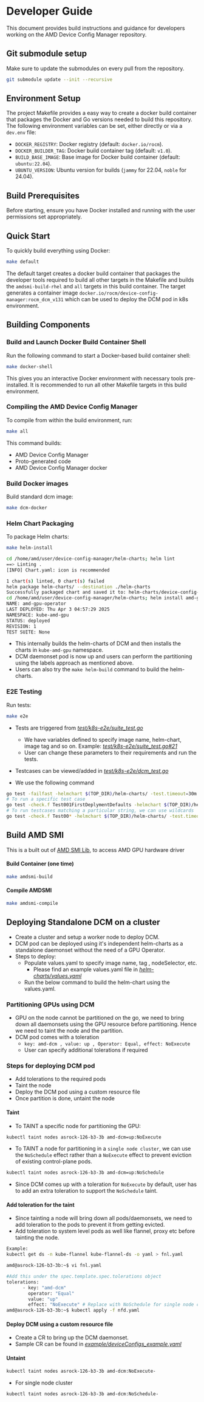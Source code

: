 # Developer Guide

This document provides build instructions and guidance for developers working on the AMD Device Config Manager repository.

## Git submodule setup

Make sure to update the submodules on every pull from the repository.
```bash
git submodule update --init --recursive
```

## Environment Setup

The project Makefile provides a easy way to create a docker build container that packages the Docker and Go versions needed to build this repository. The following environment variables can be set, either directly or via a `dev.env` file:

- `DOCKER_REGISTRY`: Docker registry (default: `docker.io/rocm`).
- `DOCKER_BUILDER_TAG`: Docker build container tag (default: `v1.0`).
- `BUILD_BASE_IMAGE`: Base image for Docker build container (default: `ubuntu:22.04`).
- `UBUNTU_VERSION`: Ubuntu version for builds (`jammy` for 22.04, `noble` for 24.04).

## Build Prerequisites

Before starting, ensure you have Docker installed and running with the user permissions set appropriately.

## Quick Start

To quickly build everything using Docker:
```bash
make default
```

The default target creates a docker build container that packages the developer tools required to build all other targets in the Makefile and builds the `amdsmi-build-rhel` and `all` targets in this build container.
The target generates a container image `docker.io/rocm/device-config-manager:rocm_dcm_v131` which can be used to deploy the DCM pod in k8s environment.

## Building Components

### Build and Launch Docker Build Container Shell

Run the following command to start a Docker-based build container shell:

```bash
make docker-shell
```

This gives you an interactive Docker environment with necessary tools pre-installed. It is recommended to run all other Makefile targets in this build environment.

### Compiling the AMD Device Config Manager

To compile from within the build environment, run:

```bash
make all
```

This command builds:
- AMD Device Config Manager
- Proto-generated code
- AMD Device Config Manager docker

### Build Docker images

Build standard dcm image:

```bash
make dcm-docker
```

### Helm Chart Packaging

To package Helm charts:

```bash
make helm-install

cd /home/amd/user/device-config-manager/helm-charts; helm lint
==> Linting .
[INFO] Chart.yaml: icon is recommended

1 chart(s) linted, 0 chart(s) failed
helm package helm-charts/ --destination ./helm-charts
Successfully packaged chart and saved it to: helm-charts/device-config-manager-charts-v1.0.0.tgz
cd /home/amd/user/device-config-manager/helm-charts; helm install amd-gpu-operator ./device-config-manager-charts-v1.0.0.tgz -n kube-amd-gpu --create-namespace -f values.yaml
NAME: amd-gpu-operator
LAST DEPLOYED: Thu Apr 3 04:57:29 2025
NAMESPACE: kube-amd-gpu
STATUS: deployed
REVISION: 1
TEST SUITE: None
```
- This internally builds the helm-charts of DCM and then installs the charts in `kube-amd-gpu` namespace.
- DCM daemonset pod is now up and users can perform the partitioning using the labels approach as mentioned above.
- Users can also try the `make helm-build` command to build the helm-charts.

### E2E Testing

Run tests:

```bash
make e2e
```

- Tests are triggered from [_test/k8s-e2e/suite_test.go_](https://github.com/ROCm/device-config-manager/blob/v1.3.1/test/k8s-e2e/suite_test.go#L1)
    - We have variables defined to specify image name, helm-chart, image tag and so on. Example: [_test/k8s-e2e/suite_test.go#21_](https://github.com/ROCm/device-config-manager/blob/v1.3.1/test/k8s-e2e/suite_test.go#L21)
    - User can change these parameters to their requirements and run the tests.

- Testcases can be viewed/added in [_test/k8s-e2e/dcm_test.go_](https://github.com/ROCm/device-config-manager/blob/v1.3.1/test/k8s-e2e/dcm_test.go#L1)

- We use the following command

```bash
go test -failfast -helmchart $(TOP_DIR)/helm-charts/ -test.timeout=30m -v
# To run a specific test case
go test -check.f Test001FirstDeplymentDefaults -helmchart $(TOP_DIR)/helm-charts/ -test.timeout=30m -v
# To run testcases matching a particular string, we can use wildcards
go test -check.f Test00* -helmchart $(TOP_DIR)/helm-charts/ -test.timeout=30m -v
```

## Build AMD SMI
This is a built out of [AMD SMI Lib](git@github.com:ROCm/amdsmi.git), to
access AMD GPU hardware driver

#### Build Container (one time)
```bash
make amdsmi-build
```

#### Compile AMDSMI
```bash
make amdsmi-compile
```

## Deploying Standalone DCM on a cluster
- Create a cluster and setup a worker node to deploy DCM.
- DCM pod can be deployed using it's independent helm-charts as a standalone daemonset without the need of a GPU Operator.
- Steps to deploy:
    - Populate values.yaml to specify image name, tag , nodeSelector, etc.
        - Please find an example values.yaml file in [_helm-charts/values.yaml_](https://github.com/ROCm/device-config-manager/blob/v1.3.1/helm-charts/values.yaml#L1)
    - Run the below command to build the helm-chart using the values.yaml.

### Partitioning GPUs using DCM
-  GPU on the node cannot be partitioned on the go, we need to bring down all daemonsets using the GPU resource before partitioning. Hence we need to taint the node and the partition.
- DCM pod comes with a toleration
    - `key: amd-dcm , value: up , Operator: Equal, effect: NoExecute `
    - User can specify additional tolerations if required

### Steps for deploying DCM pod
- Add tolerations to the required pods
- Taint the node
- Deploy the DCM pod using a custom resource file
- Once partition is done, untaint the node

#### Taint
-  To TAINT a specific node for partitioning the GPU:
```bash
kubectl taint nodes asrock-126-b3-3b amd-dcm=up:NoExecute
```
- To TAINT a node for partitioning in a `single node cluster`, we can use the `NoSchedule` effect rather than a `NoExecute` effect to prevent eviction of existing control-plane pods.
```bash
kubectl taint nodes asrock-126-b3-3b amd-dcm=up:NoSchedule
```
- Since DCM comes up with a toleration for `NoExecute` by default, user has to add an extra toleration to support the `NoSchedule` taint.

#### Add toleration for the taint
-  Since tainting a node will bring down all pods/daemonsets, we need to add toleration to the pods to prevent it from getting evicted.
-  Add toleration to system level pods as well like flannel, proxy etc before tainting the node.
```bash
Example:
kubectl get ds -n kube-flannel kube-flannel-ds -o yaml > fnl.yaml

amd@asrock-126-b3-3b:~$ vi fnl.yaml

#Add this under the spec.template.spec.tolerations object
tolerations:
      - key: "amd-dcm"
        operator: "Equal"
        value: "up"
        effect: "NoExecute" # Replace with NoSchedule for single node cluster
amd@asrock-126-b3-3b:~$ kubectl apply -f nfd.yaml
```
#### Deploy DCM using a custom resource file
-  Create a CR to bring up the DCM daemonset.
-  Sample CR can be found in [_example/deviceConfigs_example.yaml_](https://github.com/ROCm/device-config-manager/blob/v1.3.1/example/deviceConfigs_example.yaml#L1)

#### Untaint
```bash
kubectl taint nodes asrock-126-b3-3b amd-dcm:NoExecute-
```
- For single node cluster
```bash
kubectl taint nodes asrock-126-b3-3b amd-dcm:NoSchedule-
```